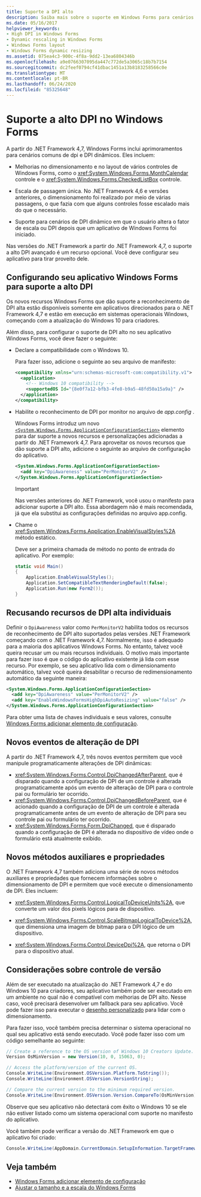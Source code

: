 ```yaml
---
title: Suporte a DPI alto
description: Saiba mais sobre o suporte em Windows Forms para cenários de DPI dinâmico e DPI comuns. Saiba também como configurar aplicativos de Windows Forms para suporte a DPI alto.
ms.date: 05/16/2017
helpviewer_keywords:
- High DPI in Windows Forms
- Dynamic rescaling in Windows Forms
- Windows Forms layout
- Windows Forms dynamic resizing
ms.assetid: 075ea4c3-900c-4f8a-9dd2-13ea6804346b
ms.openlocfilehash: a9e0766307095da447c772de5a3065c18b7b7154
ms.sourcegitcommit: dc2feef0794cf41dbac1451a13b8183258566c0e
ms.translationtype: MT
ms.contentlocale: pt-BR
ms.lasthandoff: 06/24/2020
ms.locfileid: "85325648"
---
```

# <a name="high-dpi-support-in-windows-forms"></a>Suporte a alto DPI no Windows Forms

A partir do .NET Framework 4,7, Windows Forms inclui aprimoramentos para cenários comuns de dpi e DPI dinâmicos. Eles incluem:

- Melhorias no dimensionamento e no layout de vários controles de Windows Forms, como o <xref:System.Windows.Forms.MonthCalendar> controle e o <xref:System.Windows.Forms.CheckedListBox> controle.

- Escala de passagem única.  No .NET Framework 4,6 e versões anteriores, o dimensionamento foi realizado por meio de várias passagens, o que fazia com que alguns controles fosse escalado mais do que o necessário.

- Suporte para cenários de DPI dinâmico em que o usuário altera o fator de escala ou DPI depois que um aplicativo de Windows Forms foi iniciado.

Nas versões do .NET Framework a partir do .NET Framework 4,7, o suporte a alto DPI avançado é um recurso opcional. Você deve configurar seu aplicativo para tirar proveito dele.

## <a name="configuring-your-windows-forms-app-for-high-dpi-support"></a>Configurando seu aplicativo Windows Forms para suporte a alto DPI

Os novos recursos Windows Forms que dão suporte a reconhecimento de DPI alta estão disponíveis somente em aplicativos direcionados para o .NET Framework 4,7 e estão em execução em sistemas operacionais Windows, começando com a atualização do Windows 10 para criadores.

Além disso, para configurar o suporte de DPI alto no seu aplicativo Windows Forms, você deve fazer o seguinte:

- Declare a compatibilidade com o Windows 10.

  Para fazer isso, adicione o seguinte ao seu arquivo de manifesto:

  ```xml
  <compatibility xmlns="urn:schemas-microsoft-com:compatibility.v1">
    <application>
      <!-- Windows 10 compatibility -->
      <supportedOS Id="{8e0f7a12-bfb3-4fe8-b9a5-48fd50a15a9a}" />
    </application>
  </compatibility>
  ```

- Habilite o reconhecimento de DPI por monitor no arquivo de *app.config* .

  Windows Forms introduz um novo [`<System.Windows.Forms.ApplicationConfigurationSection>`](../configure-apps/file-schema/winforms/index.md) elemento para dar suporte a novos recursos e personalizações adicionadas a partir do .NET Framework 4,7. Para aproveitar os novos recursos que dão suporte a DPI alto, adicione o seguinte ao arquivo de configuração do aplicativo.

  ```xml
  <System.Windows.Forms.ApplicationConfigurationSection>
    <add key="DpiAwareness" value="PerMonitorV2" />
  </System.Windows.Forms.ApplicationConfigurationSection>
  ```

  > [!IMPORTANT]
  > Nas versões anteriores do .NET Framework, você usou o manifesto para adicionar suporte a DPI alto. Essa abordagem não é mais recomendada, já que ela substitui as configurações definidas no arquivo app.config.

- Chame o <xref:System.Windows.Forms.Application.EnableVisualStyles%2A> método estático.

  Deve ser a primeira chamada de método no ponto de entrada do aplicativo. Por exemplo:

  ```csharp
  static void Main()
  {
      Application.EnableVisualStyles();
      Application.SetCompatibleTextRenderingDefault(false);
      Application.Run(new Form2());
  }
  ```

## <a name="opting-out-of-individual-high-dpi-features"></a>Recusando recursos de DPI alta individuais

Definir o `DpiAwareness` valor como `PerMonitorV2` habilita todos os recursos de reconhecimento de DPI alto suportados pelas versões .NET Framework começando com o .NET Framework 4,7. Normalmente, isso é adequado para a maioria dos aplicativos Windows Forms. No entanto, talvez você queira recusar um ou mais recursos individuais. O motivo mais importante para fazer isso é que o código do aplicativo existente já lida com esse recurso.  Por exemplo, se seu aplicativo lida com o dimensionamento automático, talvez você queira desabilitar o recurso de redimensionamento automático da seguinte maneira:

```xml
<System.Windows.Forms.ApplicationConfigurationSection>
  <add key="DpiAwareness" value="PerMonitorV2" />
  <add key="EnableWindowsFormsHighDpiAutoResizing" value="false" />
</System.Windows.Forms.ApplicationConfigurationSection>
```

Para obter uma lista de chaves individuais e seus valores, consulte [Windows Forms adicionar elemento de configuração](../configure-apps/file-schema/winforms/windows-forms-add-configuration-element.md).

## <a name="new-dpi-change-events"></a>Novos eventos de alteração de DPI

A partir do .NET Framework 4,7, três novos eventos permitem que você manipule programaticamente alterações de DPI dinâmicas:

- <xref:System.Windows.Forms.Control.DpiChangedAfterParent>, que é disparado quando a configuração de DPI de um controle é alterada programaticamente após um evento de alteração de DPI para o controle pai ou formulário ter ocorrido.
- <xref:System.Windows.Forms.Control.DpiChangedBeforeParent>, que é acionado quando a configuração de DPI de um controle é alterada programaticamente antes de um evento de alteração de DPI para seu controle pai ou formulário ter ocorrido.
- <xref:System.Windows.Forms.Form.DpiChanged>, que é disparado quando a configuração de DPI é alterada no dispositivo de vídeo onde o formulário está atualmente exibido.

## <a name="new-helper-methods-and-properties"></a>Novos métodos auxiliares e propriedades

O .NET Framework 4,7 também adiciona uma série de novos métodos auxiliares e propriedades que fornecem informações sobre o dimensionamento de DPI e permitem que você execute o dimensionamento de DPI. Eles incluem:

- <xref:System.Windows.Forms.Control.LogicalToDeviceUnits%2A>, que converte um valor dos pixels lógicos para de dispositivo.

- <xref:System.Windows.Forms.Control.ScaleBitmapLogicalToDevice%2A>, que dimensiona uma imagem de bitmap para o DPI lógico de um dispositivo.

- <xref:System.Windows.Forms.Control.DeviceDpi%2A>, que retorna o DPI para o dispositivo atual.

## <a name="versioning-considerations"></a>Considerações sobre controle de versão

Além de ser executado na atualização do .NET Framework 4,7 e do Windows 10 para criadores, seu aplicativo também pode ser executado em um ambiente no qual não é compatível com melhorias de DPI alto. Nesse caso, você precisará desenvolver um fallback para seu aplicativo. Você pode fazer isso para executar o [desenho personalizado](./controls/user-drawn-controls.md) para lidar com o dimensionamento.

Para fazer isso, você também precisa determinar o sistema operacional no qual seu aplicativo está sendo executado. Você pode fazer isso com um código semelhante ao seguinte:

```csharp
// Create a reference to the OS version of Windows 10 Creators Update.
Version OsMinVersion = new Version(10, 0, 15063, 0);

// Access the platform/version of the current OS.
Console.WriteLine(Environment.OSVersion.Platform.ToString());
Console.WriteLine(Environment.OSVersion.VersionString);

// Compare the current version to the minimum required version.
Console.WriteLine(Environment.OSVersion.Version.CompareTo(OsMinVersion));
```

Observe que seu aplicativo não detectará com êxito o Windows 10 se ele não estiver listado como um sistema operacional com suporte no manifesto do aplicativo.

Você também pode verificar a versão do .NET Framework em que o aplicativo foi criado:

```csharp
Console.WriteLine(AppDomain.CurrentDomain.SetupInformation.TargetFrameworkName);
```

## <a name="see-also"></a>Veja também

- [Windows Forms adicionar elemento de configuração](../configure-apps/file-schema/winforms/windows-forms-add-configuration-element.md)
- [Ajustar o tamanho e a escala do Windows Forms](adjusting-the-size-and-scale-of-windows-forms.md)
